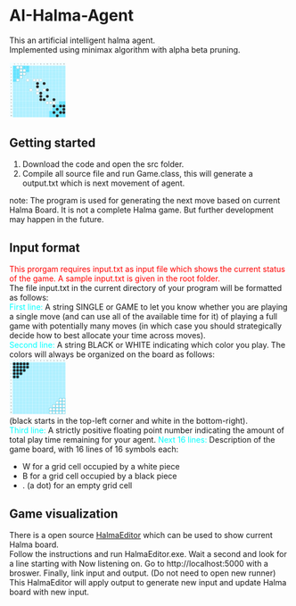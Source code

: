 # AI-Halma-Agent
This an artificial intelligent halma agent.  
Implemented using minimax algorithm with alpha beta pruning.

<img src="2.png" width=20% height=20%/> 

## Getting started  
1. Download the code and open the src folder.  
2. Compile all source file and run Game.class, this will generate a output.txt which is next movement of agent.  

note: The program is used for generating the next move based on current Halma Board. 
It is not a complete Halma game. But further development may happen in the future.

## Input format
<span style="color: red">This prorgam requires input.txt as input file which shows the current status of the game. A sample input.txt is given in the root folder.</span>  
The file input.txt in the current directory of your program will be formatted as follows:  
<span style="color: cyan">First line:</span> A string SINGLE or GAME to let you know whether you are playing a single move (and can use all of the available time for it) of playing a full game with potentially many moves (in which case you should strategically decide how to best allocate your time across moves).  
<span style="color: cyan">Second line:</span> A string BLACK or WHITE indicating which color you play. The colors will always be organized on the board as follows:  
<img src="1.png" width=20% height=20%/>  
(black starts in the top-left corner and white in the bottom-right).  
<span style="color: cyan">Third line:</span> A strictly positive floating point number indicating the amount of total play time remaining for your agent.
<span style="color: cyan">Next 16 lines:</span> Description of the game board, with 16 lines of 16 symbols each:
- W for a grid cell occupied by a white piece
- B for a grid cell occupied by a black piece
- . (a dot) for an empty grid cell

## Game visualization
There is a open source <a href="https://github.com/panyz522/CS561-HalmaEditor">HalmaEditor</a> which can be used to show current Halma board.  
Follow the instructions and run HalmaEditor.exe. Wait a second and look for a line starting with Now listening on. Go to http://localhost:5000 with a broswer. Finally, link input and output. (Do not need to open new runner)  
This HalmaEditor will apply output to generate new input and update Halma board with new input.